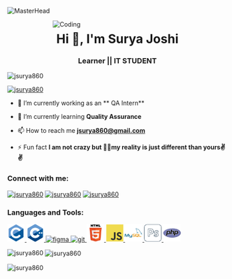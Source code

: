 ![MasterHead](https://github.com/jsurya860/jsurya860/blob/main/Thanks%20for%20visiting.gif?raw=true)

<img align="right" alt="Coding" width="400" src="https://i.pinimg.com/originals/81/17/8b/81178b47a8598f0c81c4799f2cdd4057.gif">

<h1 align="center">Hi 👋, I'm Surya Joshi</h1>
<h3 align="center">Learner || IT STUDENT</h3>

<p align="left"> <img src="https://komarev.com/ghpvc/?username=jsurya860&label=Profile%20views&color=0e75b6&style=flat" alt="jsurya860" /> </p>

<p align="left"> <a href="https://twitter.com/jsurya860" target="blank"><img src="https://img.shields.io/twitter/follow/jsurya860?logo=twitter&style=for-the-badge" alt="jsurya860" /></a> </p>

- 🔭 I’m currently working as an ** QA Intern**

- 🌱 I’m currently learning **Quality Assurance**

- 📫 How to reach me **jsurya860@gmail.com**

- ⚡ Fun fact **I am not crazy but 🥴🥴my reality is just different than yours✌✌**

<h3 align="left">Connect with me:</h3>
<p align="left">
<a href="https://twitter.com/jsurya860" target="blank"><img align="center" src="https://raw.githubusercontent.com/rahuldkjain/github-profile-readme-generator/master/src/images/icons/Social/twitter.svg" alt="jsurya860" height="30" width="40" /></a>
<a href="https://linkedin.com/in/jsurya860" target="blank"><img align="center" src="https://raw.githubusercontent.com/rahuldkjain/github-profile-readme-generator/master/src/images/icons/Social/linked-in-alt.svg" alt="jsurya860" height="30" width="40" /></a>
<a href="https://fb.com/jsurya860" target="blank"><img align="center" src="https://raw.githubusercontent.com/rahuldkjain/github-profile-readme-generator/master/src/images/icons/Social/facebook.svg" alt="jsurya860" height="30" width="40" /></a>
</p>

<h3 align="left">Languages and Tools:</h3>
<p align="left"> <a href="https://www.cprogramming.com/" target="_blank" rel="noreferrer"> <img src="https://raw.githubusercontent.com/devicons/devicon/master/icons/c/c-original.svg" alt="c" width="40" height="40"/> </a> <a href="https://www.w3schools.com/cpp/" target="_blank" rel="noreferrer"> <img src="https://raw.githubusercontent.com/devicons/devicon/master/icons/cplusplus/cplusplus-original.svg" alt="cplusplus" width="40" height="40"/> </a> <a href="https://www.figma.com/" target="_blank" rel="noreferrer"> <img src="https://www.vectorlogo.zone/logos/figma/figma-icon.svg" alt="figma" width="40" height="40"/> </a> <a href="https://git-scm.com/" target="_blank" rel="noreferrer"> <img src="https://www.vectorlogo.zone/logos/git-scm/git-scm-icon.svg" alt="git" width="40" height="40"/> </a> <a href="https://www.w3.org/html/" target="_blank" rel="noreferrer"> <img src="https://raw.githubusercontent.com/devicons/devicon/master/icons/html5/html5-original-wordmark.svg" alt="html5" width="40" height="40"/> </a> <a href="https://developer.mozilla.org/en-US/docs/Web/JavaScript" target="_blank" rel="noreferrer"> <img src="https://raw.githubusercontent.com/devicons/devicon/master/icons/javascript/javascript-original.svg" alt="javascript" width="40" height="40"/> </a> <a href="https://www.mysql.com/" target="_blank" rel="noreferrer"> <img src="https://raw.githubusercontent.com/devicons/devicon/master/icons/mysql/mysql-original-wordmark.svg" alt="mysql" width="40" height="40"/> </a> <a href="https://www.photoshop.com/en" target="_blank" rel="noreferrer"> <img src="https://raw.githubusercontent.com/devicons/devicon/master/icons/photoshop/photoshop-line.svg" alt="photoshop" width="40" height="40"/> </a> <a href="https://www.php.net" target="_blank" rel="noreferrer"> <img src="https://raw.githubusercontent.com/devicons/devicon/master/icons/php/php-original.svg" alt="php" width="40" height="40"/> </a> </p>

<p><img align="left" src="https://github-readme-stats.vercel.app/api/top-langs?username=jsurya860&show_icons=true&locale=en&layout=compact" alt="jsurya860" /></p>

<p>&nbsp;<img align="center" src="https://github-readme-stats.vercel.app/api?username=jsurya860&show_icons=true&locale=en" alt="jsurya860" /></p>

<p><img align="center" src="https://github-readme-streak-stats.herokuapp.com/?user=jsurya860&" alt="jsurya860" /></p>

